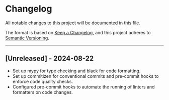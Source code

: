 # Changelog

All notable changes to this project will be documented in this file.

The format is based on [Keep a Changelog](https://keepachangelog.com/en/1.0.0/),
and this project adheres to [Semantic Versioning](https://semver.org/spec/v2.0.0.html).

****

## [Unreleased] - 2024-08-22

- Set up mypy for type checking and black for code formatting.
- Set up commitizen for conventional commits and pre-commit hooks to enforce code quality checks.
- Configured pre-commit hooks to automate the running of linters and formatters on code changes.

